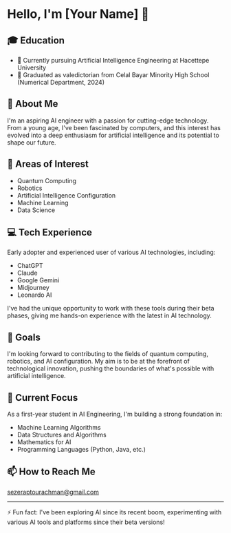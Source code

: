 # Hello, I'm [Your Name] 👋

## 🎓 Education
- 🤖 Currently pursuing Artificial Intelligence Engineering at Hacettepe University
- 🏫 Graduated as valedictorian from Celal Bayar Minority High School (Numerical Department, 2024)

## 🚀 About Me
I'm an aspiring AI engineer with a passion for cutting-edge technology. From a young age, I've been fascinated by computers, and this interest has evolved into a deep enthusiasm for artificial intelligence and its potential to shape our future.

## 🔬 Areas of Interest
- Quantum Computing
- Robotics
- Artificial Intelligence Configuration
- Machine Learning
- Data Science

## 💻 Tech Experience
Early adopter and experienced user of various AI technologies, including:
- ChatGPT
- Claude
- Google Gemini
- Midjourney
- Leonardo AI

I've had the unique opportunity to work with these tools during their beta phases, giving me hands-on experience with the latest in AI technology.

## 🎯 Goals
I'm looking forward to contributing to the fields of quantum computing, robotics, and AI configuration. My aim is to be at the forefront of technological innovation, pushing the boundaries of what's possible with artificial intelligence.

## 🌱 Current Focus
As a first-year student in AI Engineering, I'm building a strong foundation in:
- Machine Learning Algorithms
- Data Structures and Algorithms
- Mathematics for AI
- Programming Languages (Python, Java, etc.)

## 📫 How to Reach Me
sezeraptourachman@gmail.com

---

⚡ Fun fact: I've been exploring AI since its recent boom, experimenting with various AI tools and platforms since their beta versions!
<!--
**JuL-sezaR/JuL-sezaR** is a ✨ _special_ ✨ repository because its `README.md` (this file) appears on your GitHub profile.

Here are some ideas to get you started:

- 🔭 I’m currently working on ...
- 🌱 I’m currently learning ...
- 👯 I’m looking to collaborate on ...
- 🤔 I’m looking for help with ...
- 💬 Ask me about ...
- 📫 How to reach me: ...
- 😄 Pronouns: ...
- ⚡ Fun fact: ...
-->
